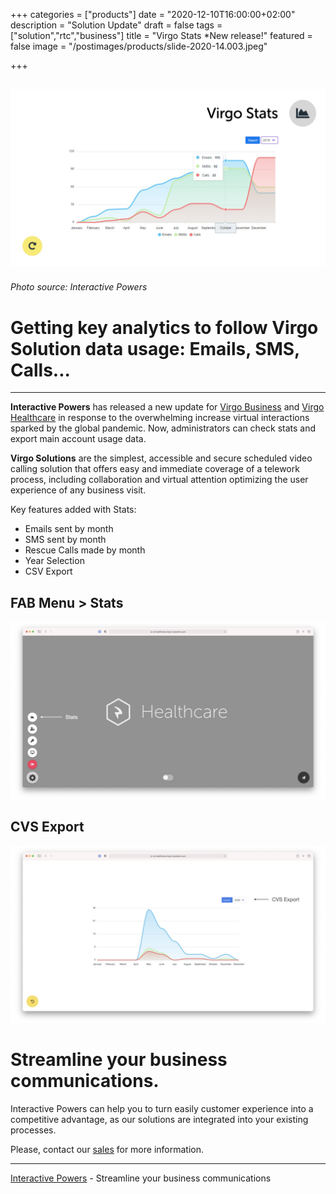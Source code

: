 +++
categories = ["products"]
date = "2020-12-10T16:00:00+02:00"
description = "Solution Update"
draft = false
tags = ["solution","rtc","business"]
title = "Virgo Stats *New release!"
featured = false
image = "/postimages/products/slide-2020-14.003.jpeg"

+++

![Virgo Stats](/postimages/products/slide-2020-14.003.jpeg)
-------
###### Photo source: Interactive Powers

#	Getting key analytics to follow Virgo Solution data usage: Emails, SMS, Calls... 
---

**Interactive Powers** has released a new update for [Virgo Business](https://blog.ivrpowers.com/post/products/virgo-business/) and [Virgo Healthcare](https://blog.ivrpowers.com/post/products/virgo-healthcare/) in response to the overwhelming increase virtual interactions sparked by the global pandemic. Now, administrators can check stats and export main account usage data.

**Virgo Solutions** are the simplest, accessible and secure scheduled video calling solution that offers easy and immediate coverage of a telework process, including collaboration and virtual attention optimizing the user experience of any business visit.  

Key features added with Stats:

* Emails sent by month
* SMS sent by month
* Rescue Calls made by month
* Year Selection
* CSV Export

##	FAB Menu > Stats

![Virgo Stats](/postimages/products/slide-2020-14.004.jpeg)

##	CVS Export

![Virgo Stats](/postimages/products/slide-2020-14.005.jpeg)

# Streamline your business communications.

Interactive Powers can help you to turn easily customer experience into a competitive advantage, as our solutions are integrated into your existing processes.

Please, contact our [sales](https://www.ivrpowers.com/support-services/) for more information.

---
[Interactive Powers](http://www.ivrpowers.com/) - Streamline your business communications
